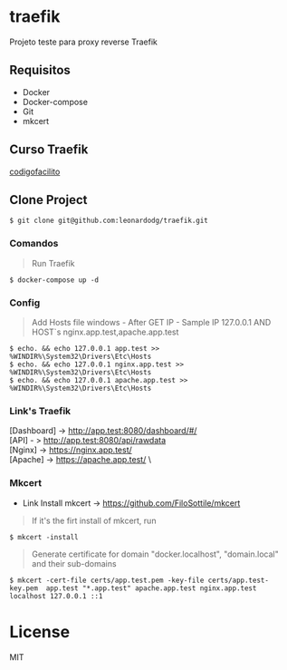 # traefik
Projeto teste para proxy reverse Traefik

## Requisitos
- Docker 
- Docker-compose
- Git
- mkcert

## Curso Traefik 
[codigofacilito](https://codigofacilito.com/cursos/traefik)

## Clone Project 
```console
$ git clone git@github.com:leonardodg/traefik.git
```

### Comandos

> Run Traefik
```console
$ docker-compose up -d
```

### Config

> Add Hosts file windows - After GET IP - Sample IP 127.0.0.1 AND HOST`s nginx.app.test,apache.app.test
```console
$ echo. && echo 127.0.0.1 app.test >> %WINDIR%\System32\Drivers\Etc\Hosts
$ echo. && echo 127.0.0.1 nginx.app.test >> %WINDIR%\System32\Drivers\Etc\Hosts
$ echo. && echo 127.0.0.1 apache.app.test >> %WINDIR%\System32\Drivers\Etc\Hosts
```

### Link's Traefik

[Dashboard] -> http://app.test:8080/dashboard/#/ \
[API] - > http://app.test:8080/api/rawdata \
[Nginx] -> https://nginx.app.test/ \
[Apache] -> https://apache.app.test/ \

### Mkcert

- Link Install mkcert -> https://github.com/FiloSottile/mkcert

> If it's the firt install of mkcert, run
```console
$ mkcert -install
```

> Generate certificate for domain "docker.localhost", "domain.local" and their sub-domains
```console
$ mkcert -cert-file certs/app.test.pem -key-file certs/app.test-key.pem  app.test "*.app.test" apache.app.test nginx.app.test localhost 127.0.0.1 ::1
```

# License
MIT